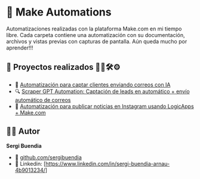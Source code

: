 # 🚀 Make Automations

Automatizaciones realizadas con la plataforma Make.com en mi tiempo libre. Cada carpeta contiene una automatización con su documentación, archivos y vistas previas con capturas de pantalla. Aún queda mucho por aprender!!! 

## 📂 Proyectos realizados 🤖🧠🛠️⚙️
- 📧 [Automatización para captar clientes enviando correos con IA](captar-clientes-automation)
- 🔍 [Scraper GPT Automation: Captación de leads en automático + envío automático de correos](scraper-gpt-automation)
- 📰 [Automatización para publicar noticias en Instagram usando LogicApps + Make.com](noticias-instagram-automation)

## 👨‍💻 Autor

**Sergi Buendia**  
- 🔗 [github.com/sergibuendia](https://github.com/sergibuendia)
- 🔗 Linkedin: [https://www.linkedin.com/in/sergi-buendia-arnau-4b9013234/]

